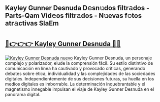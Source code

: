 ## Kayley Gunner Desnuda D𝚎sn𝚞dos filtr𝚊dos - Parts-Qam Vid𝚎os filtr𝚊dos - N𝚞evas f𝚘tos atr𝚊ctivas SlaEm

# <h2><a href="http://mb6vfnd.tromn.icu/?c=Kayley+Gunner+Desnuda">🔗👉👉👉 Kayley Gunner Desnuda 🔗🔗</a></h2>

[![Kayley Gunner Desnuda nuevo](https://i.imgur.com/pEAQMta.gif)](http://mb6vfnd.tromn.icu/?c=Kayley+Gunner+Desnuda)
Kayley Gunner Desnuda, un personaje complejo y polarizador, elude la comprensión fácil. Su estilo distintivo de comunicación en línea ha cautivado y provocado críticas, generando debates sobre ética, individualidad y las complejidades de las sociedades digitales. Independientemente de sus decisiones futuras, su huella en los medios digitales es imborrable. La determinación inquebrantable y el magnetismo innegable impulsan el viaje de Kayley Gunner Desnuda en el panorama digital.
